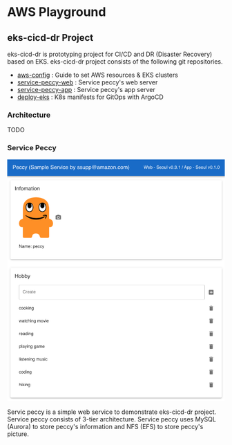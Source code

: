 # AWS Playground

## eks-cicd-dr Project

eks-cicd-dr is prototyping project for CI/CD and DR (Disaster Recovery) based on EKS. eks-cicd-dr project consists of the following git repositories.

* [aws-config](https://github.com/aws-playground/eks-cicd-dr_aws-configs) : Guide to set AWS resources & EKS clusters
* [service-peccy-web](https://github.com/aws-playground/eks-cicd-dr_service-peccy-web) : Service peccy's web server 
* [service-peccy-app](https://github.com/aws-playground/eks-cicd-dr_service-peccy-app) : Service peccy's app server
* [deploy-eks](https://github.com/aws-playground/eks-cicd-dr_deploy-eks) : K8s manifests for GitOps with ArgoCD

### Architecture

TODO

### Service Peccy

![service peccy web](/image/service_peccy_web.png)

Servic peccy is a simple web service to demonstrate eks-cicd-dr project. Service peccy consists of 3-tier architecture. Service peccy uses MySQL (Aurora) to store peccy's information and NFS (EFS) to store peccy's picture.


